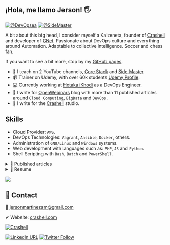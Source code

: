 ## ¡Hola, me llamo Jerson! 🖐
<!-- <img src = "https://raw.githubusercontent.com/MartinHeinz/MartinHeinz/master/wave.gif" style="width:25px;" width="25px"> -->

[![@DevOpsea](https://img.shields.io/youtube/channel/subscribers/UCHQb90WIYhLUObEc8uVJR6A?label=%40DevOpsea&style=social)](https://www.youtube.com/@devopsea?sub_confirmation=1)
[![@SideMaster](https://img.shields.io/youtube/channel/subscribers/UC-_To7b_NPrxvgG-_de5HRA?label=%40SideMaster&style=social)](https://youtube.com/sidemaster?sub_confirmation=1)

A bit about this big head, I consider myself a Kaizeneta, founder of [Crashell](https://www.crashell.com) and developer of [GNet](https://www.crashell.com/gnet). Passionate about DevOps culture and everything around Automation. Adaptable to collective intelligence. Soccer and chess fan. 
 
If you want to see a bit more, stop by my [GitHub pages](https://jersonmartinez.github.io/jersonmartinez/).

- 🎥 I teach on 2 YouTube channels, [Core Stack](https://www.youtube.com/@core-stack?sub_confirmation=1) and [Side Master](https://www.youtube.com/user/sidemastersupremo?sub_confirmation=1).
- 📹 Trainer on Udemy, with over 60k students [Udemy Profile](https://www.udemy.com/user/side-master/).
- 💻 Currently working at [Hotaka iKhodi](https://www.hotaka.io/) as a DevOps Engineer.
- 📰 I write for [OpenWebinars](https://openwebinars.net/@antoniomorenosm/) blog with more than 11 published articles around `Cloud Computing`, `BigData` and `DevOps`.
- 📰 I write for the [Crashell](https://www.crashell.com/estudio) studio.

## Skills
<!-- <img src = "https://media2.giphy.com/media/QssGEmpkyEOhBCb7e1/giphy.gif?cid=ecf05e47a0n3gi1bfqntqmob8g9aid1oyj2wr3ds3mg700bl&rid=giphy.gif" width="20px"> -->
- Cloud Provider: `AWS`.
- DevOps Technologies: `Vagrant`, `Ansible`, `Docker`, others.
- Administration of `GNU/Linux` and `Windows` systems.
- Web development with languages such as: `PHP`, `JS` and `Python`.
- Shell Scripting with `Bash`, `Batch` and `PowerShell`.

<details>
	<summary> 📰 Published articles</summary>
<br>
	<ul>
		<li><a href="https://openwebinars.net/blog/monitorizando-datos-con-influxdb-telegraf-y-grafana/" target="_blank">📄 Monitorizando datos con InfluxDB, Telegraf y Grafana</a></li>
		<li><a href="https://openwebinars.net/blog/que-es-influxdb-y-primeros-pasos/" target="_blank">📄 Qué es InfluxDB y primeros pasos</a></li>
		<li><a href="https://openwebinars.net/blog/que-es-telegraf-y-primeros-pasos/" target="_blank">📄 Qué es Telegraf y primeros pasos</a></li>
		<li><a href="https://openwebinars.net/blog/que-es-grafana-y-primeros-pasos/" target="_blank">📄 Qué es Grafana y primeros pasos</a></li>
		<li><a href="https://openwebinars.net/blog/go-vs-python-diferencias-y-puntos-fuertes/" target="_blank">📄 Go vs Python: Diferencias y puntos fuertes</a></li>
		<li><a href="https://openwebinars.net/blog/gestion-de-procesos-y-servicios-desde-shell-script-en-windows/" target="_blank">📄 Gestión de procesos y servicios desde Shell Script en Windows</a></li>
		<li><a href="https://www.crashell.com/estudio/habilitar_distro_wsl_2_con_docker_engine_en_windows" target="_blank">📄 Habilitar distro WSL 2 con Docker Engine en Windows</a></li>
		<li><a href="https://www.crashell.com/estudio/hacer_ping_desde_php" target="_blank">📄 Hacer ping desde PHP</a></li>
		<li><a href="https://www.crashell.com/estudio/cortar_y_unir_archivos_desde_php" target="_blank">📄 Cortar y unir archivos desde PHP</a></li>
		<li><a href="https://www.crashell.com/estudio/mejora_la_productividad_de_tu_empresa_con_git" target="_blank">📄 Mejora la productividad de tu empresa con Git</a></li>
		<li><a href="https://openwebinars.net/blog/infraestructura-lamp-con-docker-compose/" target="_blank">📄 Infraestructura LAMP con Docker Compose</a></li>
		<li><a href="https://openwebinars.net/blog/programacion-de-tareas-desde-la-terminal-de-windows/" target="_blank">📄 Programación de tareas desde la terminal de Windows</a></li>
		<li><a href="https://openwebinars.net/blog/automatizacion-de-procesos-con-shell-script-batch/" target="_blank">📄 Automatización de procesos con Shell Script Batch</a></li>
		<li><a href="https://openwebinars.net/blog/20-comandos-de-red-mas-importantes-en-windows/" target="_blank">📄 20 comandos de red más importantes en Windows</a></li>
		<li><a href="https://openwebinars.net/blog/shell-scripting-en-sistemas-windows/" target="_blank">📄 Shell Scripting en Sistemas Windows</a></li>
		<li><a href="https://openwebinars.net/blog/certificaciones-de-azure/" target="_blank">📄 Certificaciones de Microsoft Azure</a></li>
		<li><a href="https://openwebinars.net/blog/go-para-devops/" target="_blank">📄 Go para DevOps</a></li>
		<li><a href="https://openwebinars.net/blog/trunk-based-development-vs-git-flow-cual-elegir/" target="_blank">📄 Trunk Based Development vs Git Flow, cuál elegir</a></li>
		<li><a href="https://openwebinars.net/blog/evolucion-y-futuro-de-los-proveedores-cloud/" target="_blank">📄 Evolución y futuro de los proveedores Cloud</a></li>
		<li><a href="https://openwebinars.net/blog/agile-testing-principios-etapas-y-ventajas/" target="_blank">📄 Agile testing: Principios, etapas y ventajas</a></li>
		<li><a href="https://openwebinars.net/blog/top-herramientas-devops-comunicacion-y-chatops/" target="_blank">📄 Top herramientas DevOps: Comunicación y ChatOps</a></li>
		<li><a href="https://openwebinars.net/blog/top-herramientas-devops-del-monitoreo-la-observabilidad/" target="_blank">📄 Top herramientas DevOps: Del Monitoreo a la Observabilidad</a></li>
	</ul>
</details>

<details>
	<summary> 📃 Resume</summary>
<br>
<ul><li><a href="https://github.com/jersonmartinez/jersonmartinez/blob/main/src/CV/Curriculum%20Vitae%20-%20Jerson%20Antonio%20Mart%C3%ADnez%20Moreno.pdf">👉 View document</a>.</li></ul>
</details>

[![](https://visitcount.itsvg.in/api?id=jersonmartinez&label=Profile%20visits&color=12&icon=5&pretty=true)](https://visitcount.itsvg.in)

## 💬 Contact

💌 jersonmartinezsm@gmail.com

✔ Website: [crashell.com](https://www.crashell.com)

<a href="https://www.crashell.com/?suscribirse" target="_blank"><img alt="Crashell" src="https://img.shields.io/twitter/url?color=9cf&label=%40Crashell&logo=Crashell&logoColor=informational&style=for-the-badge&url=https%3A%2F%2Ftwitter.com%2Fantoniomorenosm"></a>

<a href="https://www.linkedin.com/in/jersonmartinezsm/" target="_blank"><img alt="LinkedIn URL" src="https://img.shields.io/twitter/url?label=Jerson%20Martinez&logo=linkedin&style=social&url=https%3A%2F%2Fwww.linkedin.com%2Fin%2Fjersonmartinezsm%2F"></a>
<a href="https://twitter.com/antoniomorenosm" target="_blank"><img alt="Twitter Follow" src="https://img.shields.io/twitter/follow/antoniomorenosm?label=S%C3%ADgueme%20en%20%40antoniomorenosm&style=social"></a>

<!--
**jersonmartinez/jersonmartinez** is a ✨ _special_ ✨ repository because its `README.md` (this file) appears on your GitHub profile.

